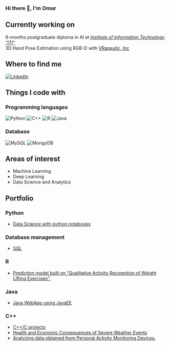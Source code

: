 ### Hi there 👋, I'm Omar

## Currently working on
9-months postgraduate diploma in AI at [*Institute of Information Technology "ITI"*](https://www.iti.gov.eg/iti/programs/details/PTP-AI)<br>
3D Hand Pose Estimation using RGB-D with [VRapeutic, Inc](https://myvrapeutic.com/)<br>

## Where to find me
<a href="https://www.linkedin.com/in/omar-safwat-07a65510b/" target="_blank"><img alt="LinkedIn" src="https://img.shields.io/badge/linkedin-%230077B5.svg?&style=for-the-badge&logo=linkedin&logoColor=white" /></a> 

## Things I code with
<h3>Programming languages</h3>
<p>
  <img alt="Python" src="https://img.shields.io/badge/python-3670A0?style=for-the-badge&logo=python&logoColor=ffdd54"/>
  <img alt="C++" src="https://img.shields.io/badge/c++-%2300599C.svg?style=for-the-badge&logo=c%2B%2B&logoColor=white"/>
  <img alt="R" src="https://img.shields.io/badge/r-%23276DC3.svg?style=for-the-badge&logo=r&logoColor=white"/>
  <img alt="Java" src="https://img.shields.io/badge/java-%23ED8B00.svg?style=for-the-badge&logo=java&logoColor=white"/>
</p>
<h3>Database</h3>
<p>
  <img alt="MySQL" src="https://img.shields.io/badge/mysql-%2300f.svg?style=for-the-badge&logo=mysql&logoColor=white"/>
  <img alt="MongoDB" src="https://img.shields.io/badge/MongoDB-%234ea94b.svg?style=for-the-badge&logo=mongodb&logoColor=white"/>
</p>
 
<!--
**Omar-Safwat/Omar-Safwat** is a ✨ _special_ ✨ repository because its `README.md` (this file) appears on your GitHub profile.

Here are some ideas to get you started:

- 🔭 I’m currently working on ...
- 🌱 I’m currently learning ...
- 👯 I’m looking to collaborate on ...
- 🤔 I’m looking for help with ...
- 💬 Ask me about ...
- 📫 How to reach me: ...
- 😄 Pronouns: ...
- ⚡ Fun fact: ...
-->

## Areas of interest
* Machine Learning
* Deep Learning
* Data Science and Analytics

## Portfolio
### Python

* [Data Science with python notebooks](https://github.com/Omar-Safwat/DataScience_notebooks)

### Database management
* [SQL](https://github.com/Omar-Safwat/sql-samples)

### R
* [Prediction model built on “Qualitative Activity Recognition of Weight Lifting Exercises”.](https://omar-safwat.github.io/PracticalMachineLearning/)

### Java
* [Java WebApp using JavaEE](https://github.com/Omar-Safwat/Java_WebApp)

### C++
* [C++/C projects](https://github.com/Omar-Safwat/CPP-Projects)
* [Health and Economic Consequences of Severe Weather Events](https://rpubs.com/OSafwat/703183)
* [Analyzing data obtained from Personal Activity Monitoring Devices.](https://rpubs.com/OSafwat/719235)
